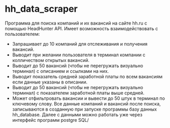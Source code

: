 # hh_data_scraper
Программа для поиска компаний и их вакансий на сайте hh.ru с помощью HeadHunter API.
Имеет возможность взаимодействовать с пользователем:
- Запрашивает до 10 компаний для отслеживания и получения вакансий.
- Выводит при желании пользователя в терминал компании с колличеством открытых вакансий.
- Выводит до 50 вакансий (чтобы не перегружать визуально терминал) с описанием и ссылками на них.
- Выводит показатель средней заработной платы по всем вакансиям если данные указаны в описании.
- Выводит до 50 вакансий (чтобы не перегружать визуально терминал) с показателем заработной платы выше средней.
- Может отфильтровать вакансии и вывести до 50 штук в терминал по ключевому слову.
Все данные компаний и вакансий после поиска, записываются в созданную при запуске программы базу данных hh_database.
Далее с данными можно работать уже через интерфейс программ postgre SQL/
